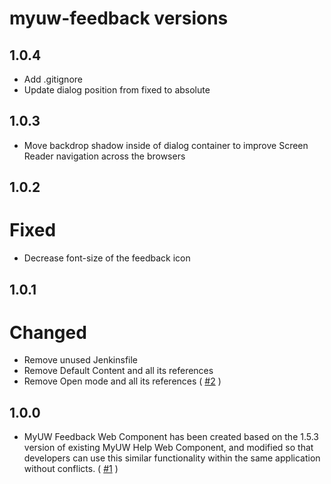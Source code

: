 # myuw-feedback versions

## 1.0.4

* Add .gitignore
* Update dialog position from fixed to absolute
## 1.0.3

* Move backdrop shadow inside of dialog container to improve Screen Reader navigation across the browsers
## 1.0.2

# Fixed
* Decrease font-size of the feedback icon

## 1.0.1

# Changed
* Remove unused Jenkinsfile
* Remove Default Content and all its references
* Remove Open mode and all its references ( [#2][] )

## 1.0.0

* MyUW Feedback Web Component has been created based on the 1.5.3 version of existing MyUW Help Web Component, and modified so that developers can use this similar functionality within the same application without conflicts. ( [#1][] )

[#2]: https://github.com/myuw-web-components/myuw-feedback/pull/2
[#1]: https://github.com/myuw-web-components/myuw-feedback/pull/1
